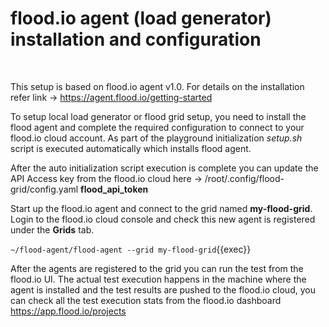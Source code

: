 # flood.io agent (load generator) installation and configuration

<br>

This setup is based on flood.io agent v1.0. For details on the installation refer link -> 
<https://agent.flood.io/getting-started>

To setup local load generator or flood grid setup, you need to install the flood agent and complete the required configuration to connect to your flood.io cloud account. As part of the playground initialization _setup.sh_ script is executed automatically which installs flood agent.

After the auto initialization script execution is complete you can update the API Access key from the flood.io cloud here -> /root/.config/flood-grid/config.yaml __flood_api_token__

Start up the flood.io agent and connect to the grid named __my-flood-grid__. Login to the flood.io cloud console and check this new agent is registered under the __Grids__ tab.

`~/flood-agent/flood-agent --grid my-flood-grid`{{exec}}

After the agents are registered to the grid you can run the test from the flood.io UI. The actual test execution happens in the machine where the agent is installed and the test results are pushed to the flood.io cloud, you can check all the test execution stats from the flood.io dashboard <https://app.flood.io/projects>